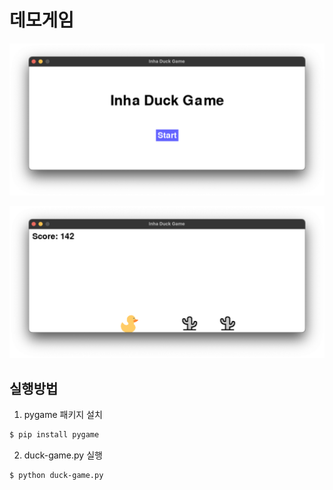# 데모게임

![screenshot_main](/screenshots_main.png)

![screenshot_play](/screenshots_play.png)

## 실행방법

1. pygame 패키지 설치

``` sh
$ pip install pygame
```

2. duck-game.py 실행

``` sh
$ python duck-game.py
```